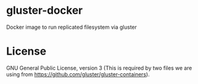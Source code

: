 # gluster-docker
Docker image to run replicated filesystem via gluster

# License

GNU General Public License, version 3 (This is required by two files we are
using from https://github.com/gluster/gluster-containers).
